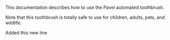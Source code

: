 This documentation describes how to use the Pavel automated toothbrush.

Note that this toothbrush is totally safe to use for children, adults, pets, and wildlife.

Added this new line
